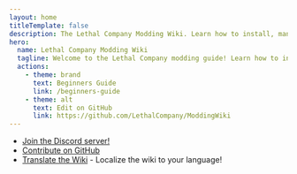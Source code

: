 ```yaml
---
layout: home
titleTemplate: false
description: The Lethal Company Modding Wiki. Learn how to install, manage, and create mods for Lethal Company!
hero:
  name: Lethal Company Modding Wiki
  tagline: Welcome to the Lethal Company modding guide! Learn how to install, manage, and create mods for Lethal Company!
  actions:
    - theme: brand
      text: Beginners Guide
      link: /beginners-guide
    - theme: alt
      text: Edit on GitHub
      link: https://github.com/LethalCompany/ModdingWiki
---
```


<script setup lang="ts">
  import Home from './.vitepress/components/Home.vue'
  import HomeGroup from './.vitepress/components/HomeGroup.vue'
  import HomeItem from './.vitepress/components/HomeItem.vue'
  import HomeLinks from './.vitepress/components/HomeLinks.vue'
</script>

<Home>
  <HomeGroup title="Installing Mods">
    <HomeItem name="Beginners guide" href="./beginners-guide" />
    <HomeItem name="Using r2modman" href="./installation/installing-r2modman" />
    <HomeItem name="Sharing r2modman profiles" href="./installation/syncing-mods" />
    <HomeItem name="Configuring mods" href="./installation/configuration" /></HomeGroup>

  <HomeGroup title="Creating Mods">
    <HomeItem name="Initial modding setup" href="./modding/initial-setup" />
    <HomeItem name="Starting a mod" href="./modding/starting-a-mod" />
    <HomeItem name="Open-source and ethics" href="./modding/open-source-and-ethics" />
    <HomeItem name="Publishing your mod" href="./modding/publishing-your-mod" /></HomeGroup>

  <HomeGroup title="Other Resources">
    <HomeItem name="Frequently Asked Questions" href="./extras/faq" />
    <HomeItem name="Contributing translations" href="./translation/translating-the-wiki" />
    <HomeItem name="About" href="./extras/about" /></HomeGroup>


<HomeLinks>

- [Join the Discord server!](https://discord.gg/nYcQFEpXfU)
- [Contribute on GitHub](https://github.com/LethalCompany/ModdingWiki)
- [Translate the Wiki](./translation/translating-the-wiki.html) - Localize the wiki to your language!

</HomeLinks>
